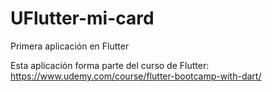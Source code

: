 # UFlutter-mi-card
Primera aplicación en Flutter

Esta aplicación forma parte del curso de Flutter: https://www.udemy.com/course/flutter-bootcamp-with-dart/
